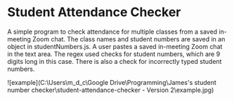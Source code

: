 # Student Attendance Checker

A simple program to check attendance for multiple classes from a saved in-meeting Zoom chat. The class names and student numbers are saved in an object in studentNumbers.js. A user pastes a saved in-meeting Zoom chat in the text area. The regex used checks for student numbers, which are 9 digits long in this case. There is also a check for incorrectly typed student numbers.

 ![example](C:\Users\m_d_c\Google Drive\Programming\James's student number checker\student-attendance-checker - Version 2\example.jpg)